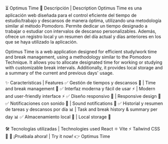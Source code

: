 ⏳ Optimus Time
📌 Descripción | Description
Optimus Time es una aplicación web diseñada para el control eficiente del tiempo de estudio/trabajo y descansos de manera óptima, utilizando una metodología similar al método Pomodoro. Permite dedicar un tiempo designado a trabajar o estudiar con intervalos de descanso personalizables. Además, ofrece un registro local y un resumen del día actual y días anteriores en los que se haya utilizado la aplicación.

Optimus Time is a web application designed for efficient study/work time and break management, using a methodology similar to the Pomodoro Technique. It allows you to allocate designated time for working or studying with customizable break intervals. Additionally, it provides local storage and a summary of the current and previous days' usage.

✨ Características | Features
✅ Gestión de tiempos y descansos 📅 | Time and break management 📅
✅ Interfaz moderna y fácil de usar ⚡ | Modern and user-friendly interface ⚡
✅ Diseño responsivo 🎨 | Responsive design 🎨
✅ Notificaciones con sonido 🔔 | Sound notifications 🔔
✅ Historial y resumen de tareas y descansos por día 📊 | Task and break history & summary per day 📊
✅ Almacenamiento local 💾 | Local storage 💾

🛠️ Tecnologías utilizadas | Technologies used
React ⚛️
Vite ⚡
Tailwind CSS 🎨
🚀 ¡Pruébala ahora! | Try it now! 👉 Optimus Time
